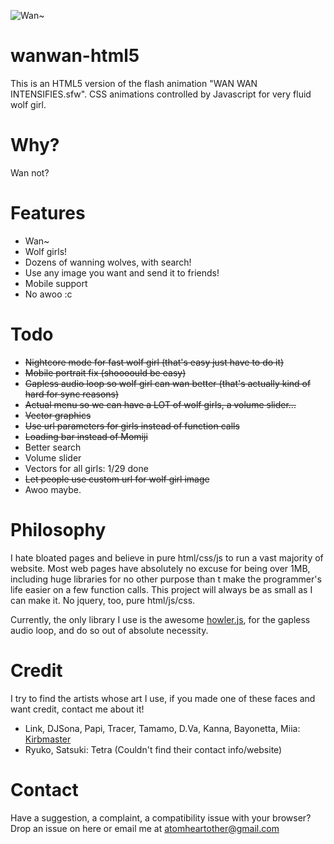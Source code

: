 ![Wan~](https://wanwan-html5.moe/girls/Momiji.png)

# wanwan-html5
This is an HTML5 version of the flash animation "WAN WAN INTENSIFIES.sfw". CSS animations controlled by Javascript for very fluid wolf girl.

# Why?
Wan not?

# Features
- Wan~
- Wolf girls!
- Dozens of wanning wolves, with search!
- Use any image you want and send it to friends!
- Mobile support
- No awoo :c

# Todo
- ~~Nightcore mode for fast wolf girl (that's easy just have to do it)~~
- ~~Mobile portrait fix (shoooould be easy)~~
- ~~Gapless audio loop so wolf girl can wan better (that's actually kind of hard for sync reasons)~~
- ~~Actual menu so we can have a LOT of wolf girls, a volume slider...~~
- ~~Vector graphics~~
- ~~Use url parameters for girls instead of function calls~~
- ~~Loading bar instead of Momiji~~
- Better search
- Volume slider
- Vectors for all girls: 1/29 done
- ~~Let people use custom url for wolf girl image~~
- Awoo maybe.

# Philosophy
I hate bloated pages and believe in pure html/css/js to run a vast majority of website. Most web pages have absolutely no excuse for being over 1MB, including huge libraries for no other purpose than t make the programmer's life easier on a few function calls. This project will always be as small as I can make it. No jquery, too, pure html/js/css.

Currently, the only library I use is the awesome [howler.js](https://howlerjs.com/), for the gapless audio loop, and do so out of absolute necessity.

# Credit
I try to find the artists whose art I use, if you made one of these faces and want credit, contact me about it!

- Link, DJSona, Papi, Tracer, Tamamo, D.Va, Kanna, Bayonetta, Miia: [Kirbmaster](http://kirbmaster.deviantart.com/)
- Ryuko, Satsuki: Tetra (Couldn't find their contact info/website)

# Contact
Have a suggestion, a complaint, a compatibility issue with your browser? Drop an issue on here or email me at atomheartother@gmail.com
